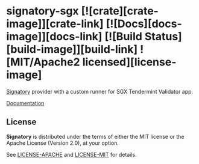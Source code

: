 # signatory-sgx [![crate][crate-image]][crate-link] [![Docs][docs-image]][docs-link] [![Build Status][build-image]][build-link] ![MIT/Apache2 licensed][license-image]

[Signatory] provider with a custom runner for SGX Tendermint Validator app.

[Documentation](https://docs.rs/signatory/)

[Signatory]: https://github.com/iqlusioninc/signatory

## License

**Signatory** is distributed under the terms of either the MIT license or the
Apache License (Version 2.0), at your option.

See [LICENSE-APACHE](LICENSE-APACHE) and [LICENSE-MIT](LICENSE-MIT) for details.